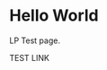<!DOCTYPE html>
<html>
<head>
<!-- BEGIN LivePerson Monitor. -->
<script type="text/javascript">window.lpTag=window.lpTag||{},'undefined'==typeof window.lpTag._tagCount?(window.lpTag={wl:lpTag.wl||null,scp:lpTag.scp||null,site:'31014540'||'',section:lpTag.section||'',tagletSection:lpTag.tagletSection||null,autoStart:lpTag.autoStart!==!1,ovr:lpTag.ovr||{},_v:'1.10.0',_tagCount:1,protocol:'https:',events:{bind:function(t,e,i){lpTag.defer(function(){lpTag.events.bind(t,e,i)},0)},trigger:function(t,e,i){lpTag.defer(function(){lpTag.events.trigger(t,e,i)},1)}},defer:function(t,e){0===e?(this._defB=this._defB||[],this._defB.push(t)):1===e?(this._defT=this._defT||[],this._defT.push(t)):(this._defL=this._defL||[],this._defL.push(t))},load:function(t,e,i){var n=this;setTimeout(function(){n._load(t,e,i)},0)},_load:function(t,e,i){var n=t;t||(n=this.protocol+'//'+(this.ovr&&this.ovr.domain?this.ovr.domain:'lptag.liveperson.net')+'/tag/tag.js?site='+this.site);var o=document.createElement('script');o.setAttribute('charset',e?e:'UTF-8'),i&&o.setAttribute('id',i),o.setAttribute('src',n),document.getElementsByTagName('head').item(0).appendChild(o)},init:function(){this._timing=this._timing||{},this._timing.start=(new Date).getTime();var t=this;window.attachEvent?window.attachEvent('onload',function(){t._domReady('domReady')}):(window.addEventListener('DOMContentLoaded',function(){t._domReady('contReady')},!1),window.addEventListener('load',function(){t._domReady('domReady')},!1)),'undefined'===typeof window._lptStop&&this.load()},start:function(){this.autoStart=!0},_domReady:function(t){this.isDom||(this.isDom=!0,this.events.trigger('LPT','DOM_READY',{t:t})),this._timing[t]=(new Date).getTime()},vars:lpTag.vars||[],dbs:lpTag.dbs||[],ctn:lpTag.ctn||[],sdes:lpTag.sdes||[],hooks:lpTag.hooks||[],identities:lpTag.identities||[],ev:lpTag.ev||[]},lpTag.init()):window.lpTag._tagCount+=1;</script>
<!-- END LivePerson Monitor. -->
</head>
<body>
<h1>Hello World</h1>
<p>LP Test page.</p>
  <div id="LP_DIV_1621908932412" data-LP-event="click">TEST LINK</div>
</body>
</html>

